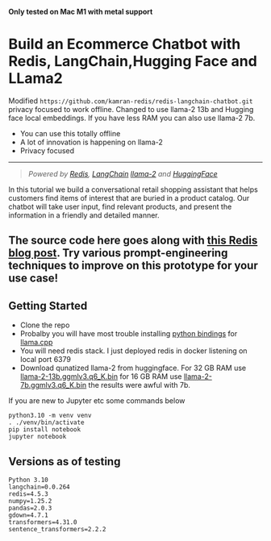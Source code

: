 **Only tested on Mac M1 with metal support**

# Build an Ecommerce Chatbot with Redis, LangChain,Hugging Face and LLama2

Modified `https://github.com/kamran-redis/redis-langchain-chatbot.git` privacy focused to work offline. Changed to use  llama-2 13b and Hugging face local embeddings.  If you have less RAM you can also use llama-2 7b.  

* You can use this totally offline
* A lot of innovation is happening on llama-2 
* Privacy focused

 ---- 
>*Powered by [Redis](https://redis.io), [LangChain](https://python.langchain.com/en/latest/) [llama-2](https://ai.meta.com/llama/) and [HuggingFace](https://huggingface.co/blog/getting-started-with-embeddings)*

In this tutorial we build a conversational retail shopping assistant that helps customers find items of interest that are buried in a product catalog. Our chatbot will take user input, find relevant products, and present the information in a friendly and detailed manner.

The source code here goes along with [this Redis blog post](https://redis.com/blog/build-ecommerce-chatbot-with-redis/). Try various prompt-engineering techniques to improve on this prototype for your use case!
----

## Getting Started
* Clone the repo
* Probalby you will have most trouble installing [python bindings](https://github.com/abetlen/llama-cpp-python) for [llama.cpp](https://github.com/ggerganov/llama.cpp)
* You will need redis stack. I just deployed redis in docker listening on local port 6379
* Download qunatized llama-2 from huggingface. 
For 32 GB RAM use  [llama-2-13b.ggmlv3.q6_K.bin](https://huggingface.co/TheBloke/Llama-2-13B-GGML/blob/main/llama-2-13b.ggmlv3.q6_K.bin) for 16 GB RAM  use [llama-2-7b.ggmlv3.q6_K.bin](https://huggingface.co/TheBloke/Llama-2-7B-GGML/blob/main/llama-2-7b.ggmlv3.q6_K.bin) the results were awful with 7b.

If you are new to Jupyter etc some commands below

```
python3.10 -m venv venv
. ./venv/bin/activate
pip install notebook
jupyter notebook
```

## Versions as of testing
```
Python 3.10   
langchain=0.0.264
redis=4.5.3  
numpy=1.25.2
pandas=2.0.3
gdown=4.7.1
transformers=4.31.0  
sentence_transformers=2.2.2
```
